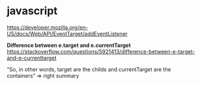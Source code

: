 # javascript

https://developer.mozilla.org/en-US/docs/Web/API/EventTarget/addEventListener  


**Difference between e.target and e.currentTarget**  
https://stackoverflow.com/questions/5921413/difference-between-e-target-and-e-currenttarget  

"So, in other words, target are the childs and currentTarget are the containers" => right summary



